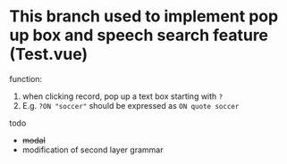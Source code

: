 # This branch used to implement pop up box and speech search feature (Test.vue)

function:
1. when clicking record, pop up a text box starting with `?`
2. E.g. `?ON "soccer"` should be expressed as `ON quote soccer`

todo
* ~~modal~~
* modification of second layer grammar